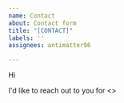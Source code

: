 ```yaml
---
name: Contact
about: Contact form
title: "[CONTACT]"
labels: ''
assignees: antimatter96

---
```


Hi

I'd like to reach out to you for <>
